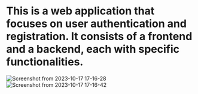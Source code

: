 # This  is a web application that focuses on user authentication and registration. It consists of a frontend and a backend, each with specific functionalities.

![Screenshot from 2023-10-17 17-16-28](https://github.com/SainiAditya1/MERN_AUTH/assets/114948505/bf48ccdc-62ae-479f-b157-3c9f87076bb4)
![Screenshot from 2023-10-17 17-16-42](https://github.com/SainiAditya1/MERN_AUTH/assets/114948505/9dd5ea28-7355-4748-b4c5-d2f6caf5ca56)
